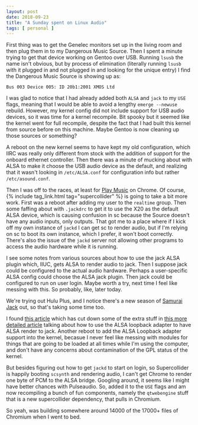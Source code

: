 ```yaml
---
layout: post
date: 2018-09-23
title: "A Sunday spent on Linux Audio"
tags: [ personal ]
---
```


First thing was to get the Genelec monitors set up in the living room and then
plug them in to my Dangerous Music Source. Then I spent a minute trying to get
that device working on Gentoo over USB. Running `lsusb` the name isn't obvious,
but by process of elimination (literally running `lsusb` with it plugged in and
not plugged in and looking for the unique entry) I find the Dangerous Music
Source is showing up as:

```
Bus 003 Device 005: ID 20b1:2001 XMOS Ltd
```

I was glad to notice that I had already added both `ALSA` and `jack` to my
`USE` flags, meaning that I would be able to avoid a lengthy `emerge --newuse`
rebuild. However, my kernel config did not include support for USB audio
devices, so it was time for a kernel recompile. Bit spooky but it seemed like
the kernel went for full recompile, despite the fact that I had built this
kernel from source before on this machine. Maybe Gentoo is now cleaning up
those sources or something?

A reboot on the new kernel seems to have kept my old configuration, which IIRC
was really only different from stock with the addition of support for the
onboard ethernet controller. Then there was a minute of mucking about with
ALSA to make it choose the USB audio device as the default, and realizing that
it wasn't looking in `/etc/ALSA.conf` for configuration info but rather
`/etc/asound.conf`.

Then I was off to the races, at least for
[Play Music](https://play.google.com/music) on Chrome. Of course,
{% include tag_link.html tag="supercollider" %} is going to take a bit more
work. First was a reboot after adding my user to the `realtime` group. Then
some faffing about with `.jackdrc` to get it to use the X20 as the default
ALSA device, which is causing confusion in sc because the Source doesn't have
any audio inputs, only outputs. That got me to a place where if I kick off my
own instance of `jackd` I can get sc to render audio, but if I'm relying on
sc to boot its own instance, which I prefer, it won't boot correctly. There's
also the issue of the `jackd` server not allowing other programs to access the
audio hardware while it is running.

I see some notes from various sources about how to use the jack ALSA plugin
which, IIUC, gets ALSA to render audio to jack. Then I suppose jack could be
configured to the actual audio hardware. Perhaps a user-specific ALSA config
could choose the ALSA jack plugin. Then jack could be configured to run on
user login. Maybe worth a try, next time I feel like messing with this. So
probably, like, later today.

We're trying out Hulu Plus, and I notice there's a new season of
[Samurai Jack](https://en.wikipedia.org/wiki/Samurai_Jack) out, so that's taking
some time too.

I found
[this article](https://dwnomad.com/2016/11/ditch-pulseaudio-use-an-alsa-looback-with-jack-fixed/)
which has cut down some of the extra stuff in
[this more detailed article](https://alsa.opensrc.org/Jack_and_Loopback_device_as_Alsa-to-Jack_bridge)
talking about how to use the ALSA loopback adapter to have ALSA render to jack.
Another reboot to add the ALSA Loopback adapter support into the kernel, becasue
I never feel like messing with modules for things that are going to be loaded
at all times while I'm using the computer, and don't have any concerns about
contamination of the GPL status of the kernel.

But besides figuring out how to get `jackd` to start on login, so Supercollider
is happily booting `scsynth` and rendering audio, I can't get Chrome to render
one byte of PCM to the ALSA bridge. Googling around, it seems like I might
have better chances with Pulseaudio. So, added it to the `USE` flags and am
now recompiling a bunch of fun components, namely the `qtwebengine` stuff
that is a new supercollider dependency, that pulls in Chromium.

So yeah, was building somewhere around 14000 of the 17000+ files of Chromium
when I went to bed.
